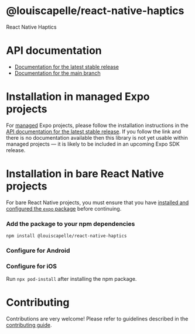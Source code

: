 # @louiscapelle/react-native-haptics

React Native Haptics

# API documentation

- [Documentation for the latest stable release](https://docs.expo.dev/versions/latest/sdk/@louiscapelle/react-native-haptics/)
- [Documentation for the main branch](https://docs.expo.dev/versions/unversioned/sdk/@louiscapelle/react-native-haptics/)

# Installation in managed Expo projects

For [managed](https://docs.expo.dev/archive/managed-vs-bare/) Expo projects, please follow the installation instructions in the [API documentation for the latest stable release](#api-documentation). If you follow the link and there is no documentation available then this library is not yet usable within managed projects &mdash; it is likely to be included in an upcoming Expo SDK release.

# Installation in bare React Native projects

For bare React Native projects, you must ensure that you have [installed and configured the `expo` package](https://docs.expo.dev/bare/installing-expo-modules/) before continuing.

### Add the package to your npm dependencies

```
npm install @louiscapelle/react-native-haptics
```

### Configure for Android




### Configure for iOS

Run `npx pod-install` after installing the npm package.

# Contributing

Contributions are very welcome! Please refer to guidelines described in the [contributing guide]( https://github.com/expo/expo#contributing).
